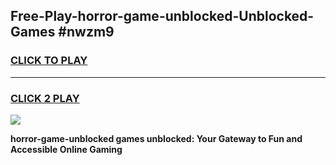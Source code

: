
## Free-Play-horror-game-unblocked-Unblocked-Games #nwzm9
<h3>
<a href="https://news.freeplayer.one?title=horror-game-unblocked&ref=8M">CLICK TO PLAY</a></h3>
<hr>

<h3>
<a href="https://news.freeplayer.one?title=horror-game-unblocked&ref=8M">CLICK 2 PLAY</a>
  
</h3>

<a href="https://news.freeplayer.one?title=horror-game-unblocked&ref=8M"><img src="https://clearcache.store/games.png"></a>


**horror-game-unblocked games unblocked: Your Gateway to Fun and Accessible Online Gaming**
